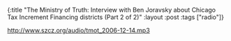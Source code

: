 {:title "The Ministry of Truth: Interview with Ben Joravsky about Chicago Tax Increment Financing districts (Part 2 of 2)"
:layout :post
:tags  ["radio"]}

<http://www.szcz.org/audio/tmot_2006-12-14.mp3>

